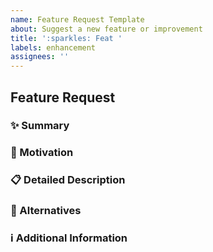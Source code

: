 ```yaml
---
name: Feature Request Template
about: Suggest a new feature or improvement
title: ':sparkles: Feat '
labels: enhancement
assignees: ''
---
```


## Feature Request

 ### ✨ Summary
 <!-- 추가하거나 개선해야 할 기능에 대한 간략한 설명을 적어주세요. -->

 ### 🎯 Motivation
 <!-- 해당 기능이 필요한 이유를 설명해주세요. -->

 ### 📋 Detailed Description
 <!-- 기능에 대한 구체적인 설명이나 동작 방식에 대해 자세히 적어주세요. -->

 ### 🔄 Alternatives
 <!-- 해당 기능을 구현하는 다른 방법이나 대안에 대해 알고 있다면 적어주세요. -->

 ### ℹ️ Additional Information
 <!-- 기능 요청에 대해 추가적으로 설명하거나 기록해야 할 정보가 있다면 여기에 적어주세요. -->
